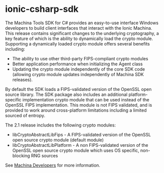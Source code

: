 # ionic-csharp-sdk
The Machina Tools SDK for C# provides an easy-to-use interface Windows developers to build client interfaces that interact with the Ionic Machina. This release contains significant changes to the underlying cryptography, a key feature of which is the ability to dynamically load the crypto module. Supporting a dynamically loaded crypto module offers several benefits including:

* The ability to use other third-party FIPS-compliant crypto modules
* Better application performance when initializing the Agent class
* Updating the crypto module independently of the core SDK code (allowing crypto module updates independently of Machina SDK releases).

By default the SDK loads a FIPS-validated version of the OpenSSL open source library. The SDK package also includes an additional platform-specific implementation crypto module that can be used instead of the OpenSSL FIPS implementation. This module is not FIPS validated, and is provided to work around cross-platform limitations including a limited sourced of entropy.

The 2.1 release includes the following crypto modules:

* libCryptoAbstractLibFips - A FIPS-validated version of the OpenSSL open source crypto module (default module)
* libCryptoAbstractLibPlatform - A non FIPS-validated version of the OpenSSL open source crypto module which uses OS specific, non-blocking RNG sources

See [Machina Developers](https://dev.ionic.com/sdk/features) for more information.
